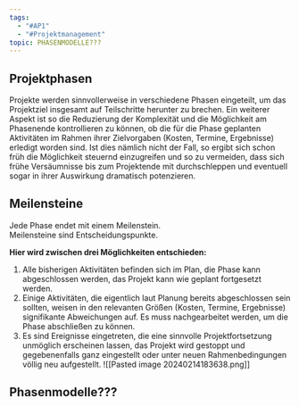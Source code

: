 ```yaml
---
tags:
  - "#AP1"
  - "#Projektmanagement"
topic: PHASENMODELLE???
---
```


## Projektphasen
Projekte werden sinnvollerweise in verschiedene Phasen eingeteilt, um das Projektziel insgesamt auf Teilschritte herunter zu brechen. Ein weiterer Aspekt ist so die Reduzierung der Komplexität und die Möglichkeit am Phasenende kontrollieren zu können, ob die für die Phase geplanten Aktivitäten im Rahmen ihrer Zielvorgaben (Kosten, Termine, Ergebnisse) erledigt worden sind. Ist dies nämlich nicht der Fall, so ergibt sich schon früh die Möglichkeit steuernd einzugreifen und so zu vermeiden, dass sich frühe Versäumnisse bis zum Projektende mit durchschleppen und eventuell sogar in ihrer Auswirkung dramatisch potenzieren.

## Meilensteine
Jede Phase endet mit einem Meilenstein.  
Meilensteine sind Entscheidungspunkte.

**Hier wird zwischen drei Möglichkeiten entschieden:**
1. Alle bisherigen Aktivitäten befinden sich im Plan, die Phase kann abgeschlossen werden, das Projekt kann wie geplant fortgesetzt werden.
2. Einige Aktivitäten, die eigentlich laut Planung bereits abgeschlossen sein sollten, weisen in den relevanten Größen (Kosten, Termine, Ergebnisse) signifikante Abweichungen auf. Es muss nachgearbeitet werden, um die Phase abschließen zu können.
3. Es sind Ereignisse eingetreten, die eine sinnvolle Projektfortsetzung unmöglich erscheinen lassen, das Projekt wird gestoppt und gegebenenfalls ganz eingestellt oder unter neuen Rahmenbedingungen völlig neu aufgestellt.
![[Pasted image 20240214183638.png]]
## Phasenmodelle???
